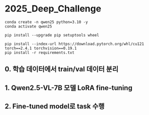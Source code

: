 ﻿# 2025_Deep_Challenge


```
conda create -n qwen25 python=3.10 -y
conda activate qwen25

pip install --upgrade pip setuptools wheel

pip install --index-url https://download.pytorch.org/whl/cu121 torch==2.4.1 torchvision==0.19.1
pip install -r requirements.txt
```

## 0. 학습 데이터에서 train/val 데이터 분리

## 1. Qwen2.5-VL-7B 모델 LoRA fine-tuning

## 2. Fine-tuned model로 task 수행




